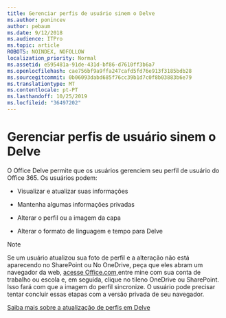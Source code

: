 ```yaml
---
title: Gerenciar perfis de usuário sinem o Delve
ms.author: ponincev
author: pebaum
ms.date: 9/12/2018
ms.audience: ITPro
ms.topic: article
ROBOTS: NOINDEX, NOFOLLOW
localization_priority: Normal
ms.assetid: e595481a-91de-431d-bf86-d7610ff3b6a7
ms.openlocfilehash: cae756bf9a9ffa247cafd5fd76e913f3185bdb28
ms.sourcegitcommit: 0b06093dabd685f76cc39b1d7c0f8b03883b6e79
ms.translationtype: MT
ms.contentlocale: pt-PT
ms.lasthandoff: 10/25/2019
ms.locfileid: "36497202"
---
```

# <a name="manage-user-profiles-in-delve"></a>Gerenciar perfis de usuário sinem o Delve

O Office Delve permite que os usuários gerenciem seu perfil de usuário do Office 365. Os usuários podem:
  
- Visualizar e atualizar suas informações
    
- Mantenha algumas informações privadas
    
- Alterar o perfil ou a imagem da capa
    
- Alterar o formato de linguagem e tempo para Delve
    
> [!NOTE]
> Se um usuário atualizou sua foto de perfil e a alteração não está aparecendo no SharePoint ou No OneDrive, peça que eles abram um navegador da web, [acesse Office.com,](https://www.office.com)entre mine com sua conta de trabalho ou escola e, em seguida, clique no tileno OneDrive ou SharePoint. Isso fará com que a imagem do perfil sincronize. O usuário pode precisar tentar concluir essas etapas com a versão privada de seu navegador. 
  
[Saiba mais sobre a atualização de perfis em Delve](https://go.microsoft.com/fwlink/?linkid=735070)
  

